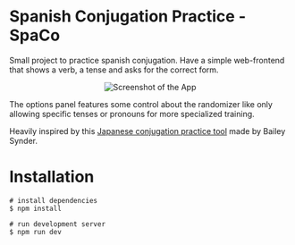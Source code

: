 # Spanish Conjugation Practice - SpaCo

Small project to practice spanish conjugation. 
Have a simple web-frontend that shows a verb, a tense and asks for the correct form.

<p style="text-align:center">
<img alt="Screenshot of the App" src="https://github.com/user-attachments/assets/5c77f963-36cd-41a3-8077-96647c6de0e7" />
</p>

The options panel features some control about the randomizer like only allowing specific tenses or pronouns for more specialized training.

Heavily inspired by this [Japanese conjugation practice tool](https://github.com/baileysnyder/japanese-conjugation) made by Bailey Synder.

# Installation

```
# install dependencies
$ npm install

# run development server
$ npm run dev
```
